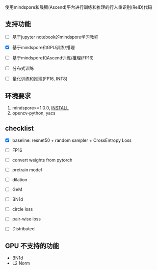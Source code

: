 使用mindspore和晟腾(Ascend)平台进行训练和推理的行人重识别(ReID)代码

## 支持功能
- [ ] 基于jupyter notebook的mindspore学习教程
- [x] 基于mindspore和GPU训练/推理
- [ ] 基于mindspore和Ascend训练/推理(FP16)
- [ ] 分布式训练
- [ ] 量化训练和推理(FP16, INT8)


## 环境要求
1. mindspore>=1.0.0, [INSTALL](https://www.mindspore.cn/install)
3. opencv-python, yacs


## checklist
- [x] baseline: resnet50 + random sampler + CrossEntropy Loss
- [ ] FP16
- [ ] convert weights from pytorch
- [ ] pretrain model
- [ ] dilation
- [ ] GeM
- [ ] BN1d
- [ ] circle loss
- [ ] pair-wise loss
- [ ] Distributed


## GPU 不支持的功能
- BN1d
- L2 Norm
